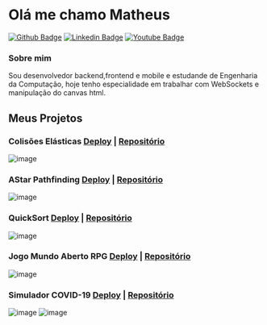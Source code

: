 # Olá me chamo Matheus

[![Github Badge](https://img.shields.io/badge/-Github-000?style=flat-square&logo=Github&logoColor=white&link=https://github.com/matheuscamarques)](https://github.com/matheuscamarques)
[![Linkedin Badge](https://img.shields.io/badge/-LinkedIn-blue?style=flat-square&logo=Linkedin&logoColor=white&link=https://www.linkedin.com/in/matheus-de-camago-marques/)](https://www.linkedin.com/in/matheus-de-camago-marques/)
[![Youtube Badge](https://img.shields.io/badge/-YouTube-ff0000?style=flat-square&labelColor=ff0000&logo=youtube&logoColor=white&link=https://www.youtube.com/channel/UCHEerhh8fFTNHhXtRCPbDgA)](https://www.youtube.com/channel/UCHEerhh8fFTNHhXtRCPbDgA)

### Sobre mim
Sou desenvolvedor backend,frontend e mobile e estudande de Engenharia da Computação, hoje tenho especialidade em trabalhar com WebSockets e manipulação do canvas html.
 
## Meus Projetos 
### Colisões Elásticas <a href="https://matheuscamarques.github.io/ColideBall/">Deploy</a> | <a href="https://github.com/matheuscamarques/ColideBall">Repositório</a>
  ![image](https://user-images.githubusercontent.com/37029621/119061720-6e89c180-b9ab-11eb-8cf4-26e444b27da0.png)
  
### AStar Pathfinding <a href="https://matheuscamarques.github.io/pathfinding/">Deploy</a> | <a href="https://github.com/matheuscamarques/pathfinding">Repositório</a>  
  ![image](https://user-images.githubusercontent.com/37029621/119062118-51092780-b9ac-11eb-9ad1-12ae89cafc3a.png)
  
### QuickSort <a href="https://matheuscamarques.github.io/quicksort/">Deploy</a> | <a href="https://github.com/matheuscamarques/quicksort">Repositório</a>  
  ![image](https://user-images.githubusercontent.com/37029621/119062611-9bd76f00-b9ad-11eb-8ed6-54e654adf468.png)
  
### Jogo Mundo Aberto RPG <a href="https://matheuscamarques.github.io/mundoabertorpg/">Deploy</a> | <a href="https://github.com/matheuscamarques/mundoabertocode">Repositório</a>  
  ![image](https://user-images.githubusercontent.com/37029621/119062789-f53f9e00-b9ad-11eb-9269-ea75fd8e7f55.png)
  
### Simulador COVID-19 <a href="https://matheuscamarques.github.io/COVID-19/">Deploy</a> | <a href="https://github.com/matheuscamarques/COVID-19">Repositório</a>  
![image](https://user-images.githubusercontent.com/37029621/119062987-68e1ab00-b9ae-11eb-8918-56f24196fa60.png)
![image](https://user-images.githubusercontent.com/37029621/119063139-be1dbc80-b9ae-11eb-81a3-92f885b21b76.png)

<html>
<script src="//code-eu1.jivosite.com/widget/7UMXjyfWR2" async></script>
 </html>




 

